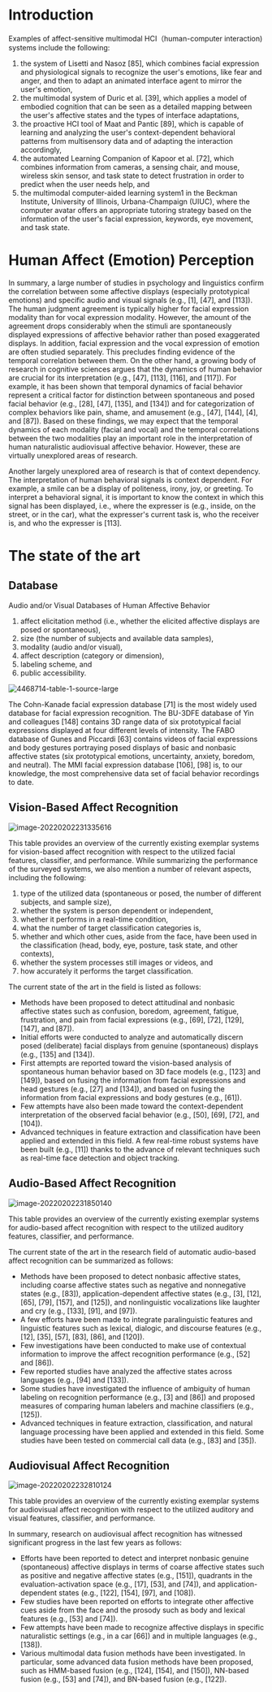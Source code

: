 # Introduction

Examples of affect-sensitive multimodal HCI（human-computer interaction) systems include the following:

1. the system of Lisetti and Nasoz [85], which combines facial expression and physiological signals to recognize the user's emotions, like fear and anger, and then to adapt an animated interface agent to mirror the user's emotion,
2. the multimodal system of Duric et al. [39], which applies a model of embodied cognition that can be seen as a detailed mapping between the user's affective states and the types of interface adaptations,
3. the proactive HCI tool of Maat and Pantic [89], which is capable of learning and analyzing the user's context-dependent behavioral patterns from multisensory data and of adapting the interaction accordingly,
4. the automated Learning Companion of Kapoor et al. [72], which combines information from cameras, a sensing chair, and mouse, wireless skin sensor, and task state to detect frustration in order to predict when the user needs help, and
5. the multimodal computer-aided learning system1 in the Beckman Institute, University of Illinois, Urbana-Champaign (UIUC), where the computer avatar offers an appropriate tutoring strategy based on the information of the user's facial expression, keywords, eye movement, and task state.

# Human Affect (Emotion) Perception

In summary, a large number of studies in psychology and linguistics confirm the correlation between some affective displays (especially prototypical emotions) and specific audio and visual signals (e.g., [1], [47], and [113]). The human judgment agreement is typically higher for facial expression modality than for vocal expression modality. However, the amount of the agreement drops considerably when the stimuli are spontaneously displayed expressions of affective behavior rather than posed exaggerated displays. In addition, facial expression and the vocal expression of emotion are often studied separately. This precludes finding evidence of the temporal correlation between them. On the other hand, a growing body of research in cognitive sciences argues that the dynamics of human behavior are crucial for its interpretation (e.g., [47], [113], [116], and [117]). For example, it has been shown that temporal dynamics of facial behavior represent a critical factor for distinction between spontaneous and posed facial behavior (e.g., [28], [47], [135], and [134]) and for categorization of complex behaviors like pain, shame, and amusement (e.g., [47], [144], [4], and [87]). Based on these findings, we may expect that the temporal dynamics of each modality (facial and vocal) and the temporal correlations between the two modalities play an important role in the interpretation of human naturalistic audiovisual affective behavior. However, these are virtually unexplored areas of research.

Another largely unexplored area of research is that of context dependency. The interpretation of human behavioral signals is context dependent. For example, a smile can be a display of politeness, irony, joy, or greeting. To interpret a behavioral signal, it is important to know the context in which this signal has been displayed, i.e., where the expresser is (e.g., inside, on the street, or in the car), what the expresser's current task is, who the receiver is, and who the expresser is [113].

# The state of the art

## Database

Audio and/or Visual Databases of Human Affective Behavior

1. affect elicitation method (i.e., whether the elicited affective displays are posed or spontaneous),
2. size (the number of subjects and available data samples),
3. modality (audio and/or visual),
4. affect description (category or dimension),
5. labeling scheme, and
6. public accessibility.

![4468714-table-1-source-large](A%20Survey%20of%20Affect%20Recognition%20Methods%20Audio%20Visual%20and%20Spontaneous%20Expressions.assets/4468714-table-1-source-large-1643832263916-1643832283435.gif)

The Cohn-Kanade facial expression database [71] is the most widely used database for facial expression recognition. The BU-3DFE database of Yin and colleagues [148] contains 3D range data of six prototypical facial expressions displayed at four different levels of intensity. The FABO database of Gunes and Piccardi [63] contains videos of facial expressions and body gestures portraying posed displays of basic and nonbasic affective states (six prototypical emotions, uncertainty, anxiety, boredom, and neutral). The MMI facial expression database [106], [98] is, to our knowledge, the most comprehensive data set of facial behavior recordings to date.

## Vision-Based Affect Recognition

![image-20220202231335616](A%20Survey%20of%20Affect%20Recognition%20Methods%20Audio%20Visual%20and%20Spontaneous%20Expressions.assets/image-20220202231335616-1643832832382.png)

This table provides an overview of the currently existing exemplar systems for vision-based affect recognition with respect to the utilized facial features, classifier, and performance. While summarizing the performance of the surveyed systems, we also mention a number of relevant aspects, including the following:

1. type of the utilized data (spontaneous or posed, the number of different subjects, and sample size),
2. whether the system is person dependent or independent,
3. whether it performs in a real-time condition,
4. what the number of target classification categories is,
5. whether and which other cues, aside from the face, have been used in the classification (head, body, eye, posture, task state, and other contexts),
6. whether the system processes still images or videos, and
7. how accurately it performs the target classification.

The current state of the art in the field is listed as follows:

- Methods have been proposed to detect attitudinal and nonbasic affective states such as confusion, boredom, agreement, fatigue, frustration, and pain from facial expressions (e.g., [69], [72], [129], [147], and [87]).
- Initial efforts were conducted to analyze and automatically discern posed (deliberate) facial displays from genuine (spontaneous) displays (e.g., [135] and [134]).
- First attempts are reported toward the vision-based analysis of spontaneous human behavior based on 3D face models (e.g., [123] and [149]), based on fusing the information from facial expressions and head gestures (e.g., [27] and [134]), and based on fusing the information from facial expressions and body gestures (e.g., [61]).
- Few attempts have also been made toward the context-dependent interpretation of the observed facial behavior (e.g., [50], [69], [72], and [104]).
- Advanced techniques in feature extraction and classification have been applied and extended in this field. A few real-time robust systems have been built (e.g., [11]) thanks to the advance of relevant techniques such as real-time face detection and object tracking.

## Audio-Based Affect Recognition

![image-20220202231850140](A%20Survey%20of%20Affect%20Recognition%20Methods%20Audio%20Visual%20and%20Spontaneous%20Expressions.assets/image-20220202231850140-1643833153568.png)

This table provides an overview of the currently existing exemplar systems for audio-based affect recognition with respect to the utilized auditory features, classifier, and performance.

The current state of the art in the research field of automatic audio-based affect recognition can be summarized as follows:

- Methods have been proposed to detect nonbasic affective states, including coarse affective states such as negative and nonnegative states (e.g., [83]), application-dependent affective states (e.g., [3], [12], [65], [79], [157], and [125]), and nonlinguistic vocalizations like laughter and cry (e.g., [133], [91], and [97]).
- A few efforts have been made to integrate paralinguistic features and linguistic features such as lexical, dialogic, and discourse features (e.g., [12], [35], [57], [83], [86], and [120]).
- Few investigations have been conducted to make use of contextual information to improve the affect recognition performance (e.g., [52] and [86]).
- Few reported studies have analyzed the affective states across languages (e.g., [94] and [133]).
- Some studies have investigated the influence of ambiguity of human labeling on recognition performance (e.g., [3] and [86]) and proposed measures of comparing human labelers and machine classifiers (e.g., [125]).
- Advanced techniques in feature extraction, classification, and natural language processing have been applied and extended in this field. Some studies have been tested on commercial call data (e.g., [83] and [35]).

## Audiovisual Affect Recognition

![image-20220202232810124](A%20Survey%20of%20Affect%20Recognition%20Methods%20Audio%20Visual%20and%20Spontaneous%20Expressions.assets/image-20220202232810124.png)

This table provides an overview of the currently existing exemplar systems for audiovisual affect recognition with respect to the utilized auditory and visual features, classifier, and performance.

In summary, research on audiovisual affect recognition has witnessed significant progress in the last few years as follows:

- Efforts have been reported to detect and interpret nonbasic genuine (spontaneous) affective displays in terms of coarse affective states such as positive and negative affective states (e.g., [151]), quadrants in the evaluation-activation space (e.g., [17], [53], and [74]), and application-dependent states (e.g., [122], [154], [97], and [108]).
- Few studies have been reported on efforts to integrate other affective cues aside from the face and the prosody such as body and lexical features (e.g., [53] and [74]).
- Few attempts have been made to recognize affective displays in specific naturalistic settings (e.g., in a car [66]) and in multiple languages (e.g., [138]).
- Various multimodal data fusion methods have been investigated. In particular, some advanced data fusion methods have been proposed, such as HMM-based fusion (e.g., [124], [154], and [150]), NN-based fusion (e.g., [53] and [74]), and BN-based fusion (e.g., [122]).

## 